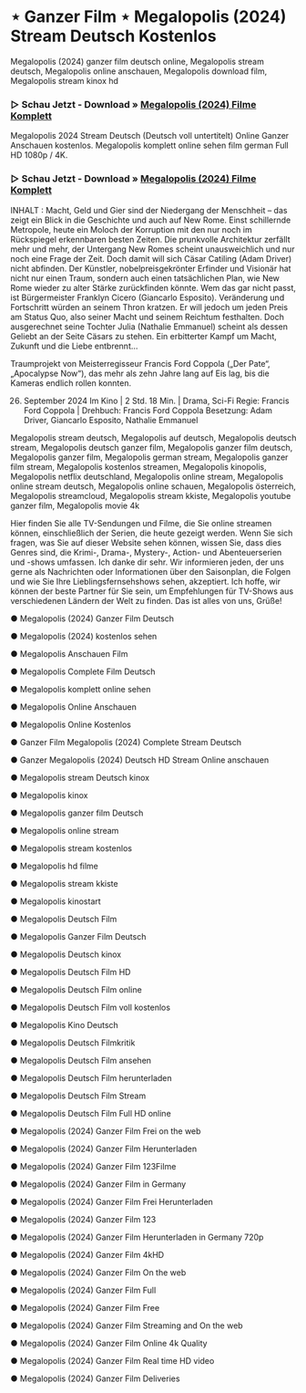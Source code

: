 # ⋆ Ganzer Film ⋆ Megalopolis (2024) Stream Deutsch Kostenlos
Megalopolis (2024) ganzer film deutsch online, Megalopolis stream deutsch, Megalopolis online anschauen, Megalopolis download film, Megalopolis stream kinox hd

### ▷ Schau Jetzt - Download » [Megalopolis (2024) Filme Komplett](https://t.co/WTKQIK5TPP)

Megalopolis 2024 Stream Deutsch (Deutsch voll untertitelt) Online Ganzer Anschauen kostenlos. Megalopolis komplett online sehen film german Full HD 1080p / 4K.

### ▷ Schau Jetzt - Download » [Megalopolis (2024) Filme Komplett](https://t.co/WTKQIK5TPP)

INHALT : Macht, Geld und Gier sind der Niedergang der Menschheit – das zeigt ein Blick in die Geschichte und auch auf New Rome. Einst schillernde Metropole, heute ein Moloch der Korruption mit den nur noch im Rückspiegel erkennbaren besten Zeiten. Die prunkvolle Architektur zerfällt mehr und mehr, der Untergang New Romes scheint unausweichlich und nur noch eine Frage der Zeit. Doch damit will sich Cäsar Catiling (Adam Driver) nicht abfinden. Der Künstler, nobelpreisgekrönter Erfinder und Visionär hat nicht nur einen Traum, sondern auch einen tatsächlichen Plan, wie New Rome wieder zu alter Stärke zurückfinden könnte. Wem das gar nicht passt, ist Bürgermeister Franklyn Cicero (Giancarlo Esposito). Veränderung und Fortschritt würden an seinem Thron kratzen. Er will jedoch um jeden Preis am Status Quo, also seiner Macht und seinem Reichtum festhalten. Doch ausgerechnet seine Tochter Julia (Nathalie Emmanuel) scheint als dessen Geliebt an der Seite Cäsars zu stehen. Ein erbitterter Kampf um Macht, Zukunft und die Liebe entbrennt…

Traumprojekt von Meisterregisseur Francis Ford Coppola („Der Pate“, „Apocalypse Now“), das mehr als zehn Jahre lang auf Eis lag, bis die Kameras endlich rollen konnten.

26. September 2024 Im Kino | 2 Std. 18 Min. | Drama, Sci-Fi
Regie: Francis Ford Coppola | Drehbuch: Francis Ford Coppola
Besetzung: Adam Driver, Giancarlo Esposito, Nathalie Emmanuel

Megalopolis stream deutsch, Megalopolis auf deutsch, Megalopolis deutsch stream, Megalopolis deutsch ganzer film, Megalopolis ganzer film deutsch, Megalopolis ganzer film, Megalopolis german stream, Megalopolis ganzer film stream, Megalopolis kostenlos streamen, Megalopolis kinopolis, Megalopolis netflix deutschland, Megalopolis online stream, Megalopolis online stream deutsch, Megalopolis online schauen, Megalopolis österreich, Megalopolis streamcloud, Megalopolis stream kkiste, Megalopolis youtube ganzer film, Megalopolis movie 4k

Hier finden Sie alle TV-Sendungen und Filme, die Sie online streamen können, einschließlich der Serien, die heute gezeigt werden. Wenn Sie sich fragen, was Sie auf dieser Website sehen können, wissen Sie, dass dies Genres sind, die Krimi-, Drama-, Mystery-, Action- und Abenteuerserien und -shows umfassen. Ich danke dir sehr. Wir informieren jeden, der uns gerne als Nachrichten oder Informationen über den Saisonplan, die Folgen und wie Sie Ihre Lieblingsfernsehshows sehen, akzeptiert. Ich hoffe, wir können der beste Partner für Sie sein, um Empfehlungen für TV-Shows aus verschiedenen Ländern der Welt zu finden. Das ist alles von uns, Grüße!

● Megalopolis (2024) Ganzer Film Deutsch

● Megalopolis (2024) kostenlos sehen

● Megalopolis Anschauen Film

● Megalopolis Complete Film Deutsch

● Megalopolis komplett online sehen

● Megalopolis Online Anschauen

● Megalopolis Online Kostenlos

● Ganzer Film Megalopolis (2024) Complete Stream Deutsch

● Ganzer Megalopolis (2024) Deutsch HD Stream Online anschauen

● Megalopolis stream Deutsch kinox

● Megalopolis kinox

● Megalopolis ganzer film Deutsch

● Megalopolis online stream

● Megalopolis stream kostenlos

● Megalopolis hd filme

● Megalopolis stream kkiste

● Megalopolis kinostart

● Megalopolis Deutsch Film

● Megalopolis Ganzer Film Deutsch

● Megalopolis Deutsch kinox

● Megalopolis Deutsch Film HD

● Megalopolis Deutsch Film online

● Megalopolis Deutsch Film voll kostenlos

● Megalopolis Kino Deutsch

● Megalopolis Deutsch Filmkritik

● Megalopolis Deutsch Film ansehen

● Megalopolis Deutsch Film herunterladen

● Megalopolis Deutsch Film Stream

● Megalopolis Deutsch Film Full HD online

● Megalopolis (2024) Ganzer Film Frei on the web

● Megalopolis (2024) Ganzer Film Herunterladen

● Megalopolis (2024) Ganzer Film 123Filme

● Megalopolis (2024) Ganzer Film in Germany

● Megalopolis (2024) Ganzer Film Frei Herunterladen

● Megalopolis (2024) Ganzer Film 123

● Megalopolis (2024) Ganzer Film Herunterladen in Germany 720p

● Megalopolis (2024) Ganzer Film 4kHD

● Megalopolis (2024) Ganzer Film On the web

● Megalopolis (2024) Ganzer Film Full

● Megalopolis (2024) Ganzer Film Free

● Megalopolis (2024) Ganzer Film Streaming and On the web

● Megalopolis (2024) Ganzer Film Online 4k Quality

● Megalopolis (2024) Ganzer Film Real time HD video

● Megalopolis (2024) Ganzer Film Deliveries
